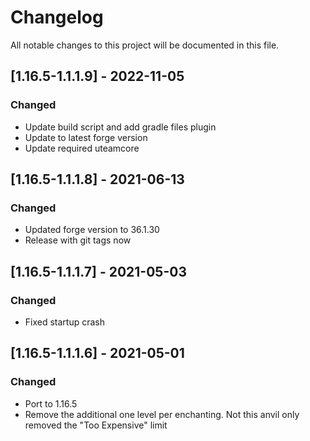 # Changelog
All notable changes to this project will be documented in this file.

## [1.16.5-1.1.1.9] - 2022-11-05
### Changed
 - Update build script and add gradle files plugin
 - Update to latest forge version
 - Update required uteamcore

## [1.16.5-1.1.1.8] - 2021-06-13
### Changed
 - Updated forge version to 36.1.30
 - Release with git tags now

## [1.16.5-1.1.1.7] - 2021-05-03
### Changed
 - Fixed startup crash

## [1.16.5-1.1.1.6] - 2021-05-01
### Changed
 - Port to 1.16.5
 - Remove the additional one level per enchanting. Not this anvil only removed the "Too Expensive" limit 